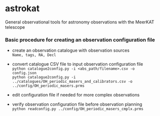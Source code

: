 # astrokat
General observational tools for astronomy observations with the MeerKAT telescope

### Basic procedure for creating an observation configuration file
* create an observation catalogue with observation sources   
```Name, tags, RA, Decl```

* convert catalogue CSV file to input observation configuration file   
```python catalogue2config.py -i <abs_path/filename>.csv -o config.json```   
```python catalogue2config.py -i ../catalogues/OH_periodic_masers_and_calibrators.csv -o ../config/OH_periodic_masers.prms```

* edit configuration file if needed for more complex observations

* verify observation configuration file before observation planning   
```python readconfig.py ../config/OH_periodic_masers_cmplx.prms```
